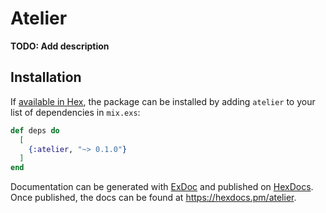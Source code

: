 # Atelier

**TODO: Add description**

## Installation

If [available in Hex](https://hex.pm/docs/publish), the package can be installed
by adding `atelier` to your list of dependencies in `mix.exs`:

```elixir
def deps do
  [
    {:atelier, "~> 0.1.0"}
  ]
end
```

Documentation can be generated with [ExDoc](https://github.com/elixir-lang/ex_doc)
and published on [HexDocs](https://hexdocs.pm). Once published, the docs can
be found at <https://hexdocs.pm/atelier>.

